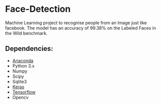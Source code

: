 # Face-Detection

Machine Learning project to recognise people from an Image just like facebook.
The model has an accuracy of 99.38% on the Labeled Faces in the Wild benchmark.

## Dependencies:

- [Anaconda](https://www.anaconda.com/download/)
- Python 3.x
- Numpy
- Scipy
- Sqlite3
- [Keras](https://anaconda.org/conda-forge/keras)
- [Tensorflow](https://anaconda.org/conda-forge/tensorflow)
- Opencv